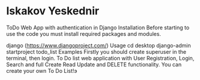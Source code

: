 # Iskakov Yeskednir
ToDo Web App with authentication in Django
Installation
Before starting to use the code you must install required packages and modules.

django (https://www.djangoproject.com/)
Usage
cd desktop
django-admin startproject todo_list
Examples
Firstly you should create superuser in the terminal, then login. To Do list web application with User Registration, Login, Search and full Create Read Update and DELETE functionality. You can create your own To Do List!э
